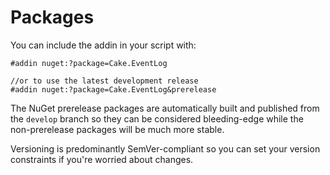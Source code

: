 # Packages

You can include the addin in your script with:

```
#addin nuget:?package=Cake.EventLog

//or to use the latest development release
#addin nuget:?package=Cake.EventLog&prerelease
```

The NuGet prerelease packages are automatically built and published from the `develop` branch so they can be considered bleeding-edge while the non-prerelease packages will be much more stable.

Versioning is predominantly SemVer-compliant so you can set your version constraints if you're worried about changes.